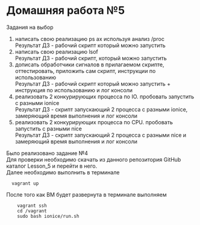 # Домашняя работа №5

Задания на выбор
1) написать свою реализацию ps ax используя анализ /proc  
  Результат ДЗ - рабочий скрипт который можно запустить  
2) написать свою реализацию lsof  
  Результат ДЗ - рабочий скрипт, который можно запустить  
3) дописать обработчики сигналов в прилагаемом скрипте, оттестировать, приложить сам скрипт, инструкции по использованию  
  Результат ДЗ - рабочий скрипт который можно запустить + инструкция по использованию и лог консоли  
4) реализовать 2 конкурирующих процесса по IO. пробовать запустить с разными ionice  
  Результат ДЗ - скрипт запускающий 2 процесса с разными ionice, замеряющий время выполнения и лог консоли  
5) реализовать 2 конкурирующих процесса по CPU. пробовать запустить с разными nice  
  Результат ДЗ - скрипт запускающий 2 процесса с разными nice и замеряющий время выполнения и лог консоли  

Было реализовано задание №4  
Для проверки необходимо скачать из данного репозитория GitHub каталог Lesson_5 и перейти в него.  
Далее необходимо выполнить в терминале

	  vagrant up

После того как ВМ будет развернута в терминале выполняем

        vagrant ssh
        cd /vagrant
        sudo bash ionice/run.sh
	
